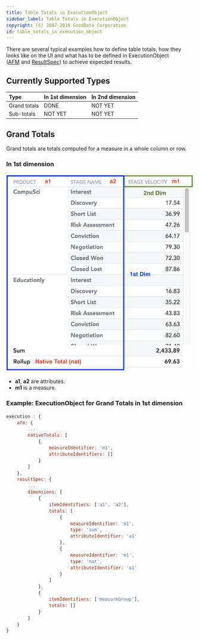 ```yaml
---
title: Table Totals in ExecutionObject
sidebar_label: Table Totals in ExecutionObject
copyright: (C) 2007-2018 GoodData Corporation
id: table_totals_in_execution_object
---
```


There are several typical examples how to define table totals, how they looks like on the UI and what has to be defined in ExecutionObject \([AFM](afm.md#native-total) and [ResultSpec](result_specification.md#totals)\) to achieve expected results.

## Currently Supported Types

| Type | In 1st dimension | In 2nd dimension |
| :--- | :--- | :--- |
| Grand totals | DONE | NOT YET |
| Sub-totals | NOT YET | NOT YET |

## Grand Totals

Grand totals are totals computed for a measure in a whole column or row.

### In 1st dimension

![Grand Totals for Coluns](assets/GrandTotalsForColumns.png)

* **a1**, **a2** are attributes.
* **m1** is a measure.

### Example: ExecutionObject for Grand Totals in 1st dimension

```javascript
execution : {
    afm: {
        ...
        nativeTotals: [
            {
                measureIdentifier: 'm1',
                attributeIdentifiers: []
            }
        ]
    },
    resultSpec: {
        ...
        dimensions: [
            {
                itemIdentifiers: ['a1', 'a2'],
                totals: [
                    {
                        measureIdentifier: 'm1',
                        type: 'sum',
                        attributeIdentifier: 'a1'
                    },
                    {
                        measureIdentifier: 'm1',
                        type: 'nat',
                        attributeIdentifier: 'a1'
                    }
                ]
            },
            {
                itemIdentifiers: ['measureGroup'],
                totals: []
            }
        ]
    }
}
```
